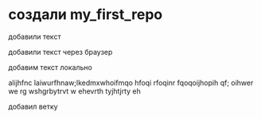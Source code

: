 # создали my_first_repo 

добавили текст

добавили текст через браузер

добавим текст локально

alijhfnc laiwurfhnaw;lkedmxwhoifmqo hfoqi rfoqinr fqoqoijhopih 
qf; oihwer we
rg wshgrbytrvt w
ehevrth tyjhtjrty eh

добавил ветку
